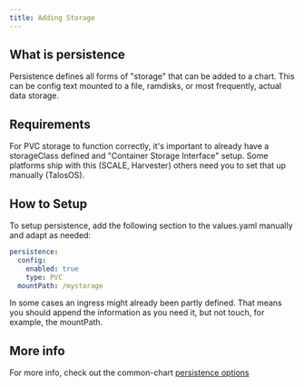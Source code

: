 ```yaml
---
title: Adding Storage
---
```


## What is persistence

Persistence defines all forms of "storage" that can be added to a chart. This can be config text mounted to a file, ramdisks, or most frequently, actual data storage.

## Requirements

For PVC storage to function correctly, it's important to already have a storageClass defined and "Container Storage Interface" setup. Some platforms ship with this (SCALE, Harvester) others need you to set that up manually (TalosOS).

## How to Setup

To setup persistence, add the following section to the values.yaml manually and adapt as needed:

```yaml
persistence:
  config:
    enabled: true
    type: PVC
  mountPath: /mystorage
```

In some cases an ingress might already been partly defined. That means you should append the information as you need it, but not touch, for example, the mountPath.

## More info

For more info, check out the common-chart [persistence options](/common/persistence/)
